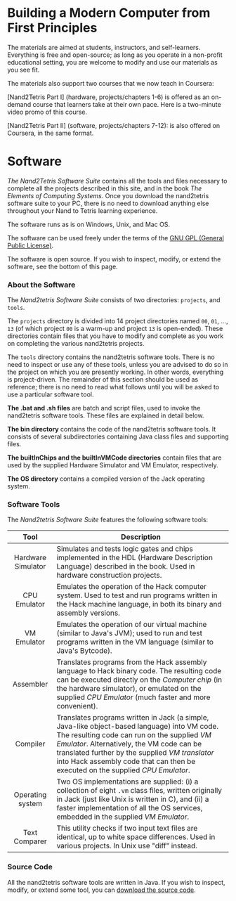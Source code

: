 # Building a Modern Computer from First Principles

The materials are aimed at students, instructors, and self-learners. Everything is free and open-source; as long as you operate in a non-profit educational setting, you are welcome to modify and use our materials as you see fit.

The materials also support two courses that we now teach in Coursera:

[Nand2Tetris Part I] (hardware, projects/chapters 1-6) is offered as an on-demand course that learners take at their own pace. Here is a two-minute video promo of this course.

[Nand2Tetris Part II] (software, projects/chapters 7-12): is also offered on Coursera, in the same format.

# Software

*The Nand2Tetris Software Suite* contains all the tools and files necessary to complete all the projects described in this site, and in the book *The Elements of Computing Systems*. Once you download the nand2tetris software suite to your PC, there is no need to download anything else throughout your Nand to Tetris learning experience.

The software runs as is on Windows, Unix, and Mac OS.

The software can be used freely under the terms of the [GNU GPL (General Public License)](https://www.gnu.org/copyleft/gpl.html).

The software is open source. If you wish to inspect, modify, or extend the software, see the bottom of this page.

### About the Software

The *Nand2tetris Software Suite* consists of two directories: `projects`, and `tools`.

The `projects` directory is divided into 14 project directories named `00`, `01`, ..., `13` (of which project `00` is a warm-up and project `13` is open-ended). These directories contain files that you have to modify and complete as you work on completing the various nand2tetris projects.

The `tools` directory contains the nand2tetris software tools. There is no need to inspect or use any of these tools, unless you are advised to do so in the project on which you are presently working. In other words, everything is project-driven. The remainder of this section should be used as reference; there is no need to read what follows until you will be asked to use a particular software tool.

**The .bat and .sh files** are batch and script files, used to invoke the nand2tetris software tools. These files are explained in detail below.

**The bin directory** contains the code of the nand2tetris software tools. It consists of several subdirectories containing Java class files and supporting files.

**The builtInChips and the builtInVMCode directories** contain files that are used by the supplied Hardware Simulator and VM Emulator, respectively.

**The OS directory** contains a compiled version of the Jack operating system.

### Software Tools

The *Nand2tetris Software Suite* features the following software tools:

| Tool | Description |
| :--: | ----------- |
| Hardware Simulator |	Simulates and tests logic gates and chips implemented in the HDL (Hardware Description Language) described in the book. Used in hardware construction projects. 
| CPU Emulator |	Emulates the operation of the Hack computer system. Used to test and run programs written in the Hack machine language, in both its binary and assembly versions.
| VM Emulator |	Emulates the operation of our virtual machine (similar to Java's JVM); used to run and test programs written in the VM language (similar to Java's Bytcode). 
| Assembler	| Translates programs from the Hack assembly language to Hack binary code. The resulting code can be executed directly on the *Computer chip* (in the hardware simulator), or emulated on the supplied *CPU Emulator* (much faster and more convenient).
| Compiler | Translates programs written in Jack (a simple, Java-like object-based language) into VM code. The resulting code can run on the supplied *VM Emulator*. Alternatively, the VM code can be translated further by the supplied *VM translator* into Hack assembly code that can then be executed on the supplied *CPU Emulator*. 
| Operating system | Two OS implementations are supplied: (i) a collection of eight `.vm` class files, written originally in Jack (just like Unix is written in C), and (ii) a faster implementation of all the OS services, embedded in the supplied *VM Emulator*. 
| Text Comparer	| This utility checks if two input text files are identical, up to white space differences. Used in various projects. In Unix use "diff" instead. |

### Source Code

All the nand2tetris software tools are written in Java. If you wish to inspect, modify, or extend some tool, you can [download the source code](http://nand2tetris.org/software/nand2tetris-open-source-2.5.7.zip).

